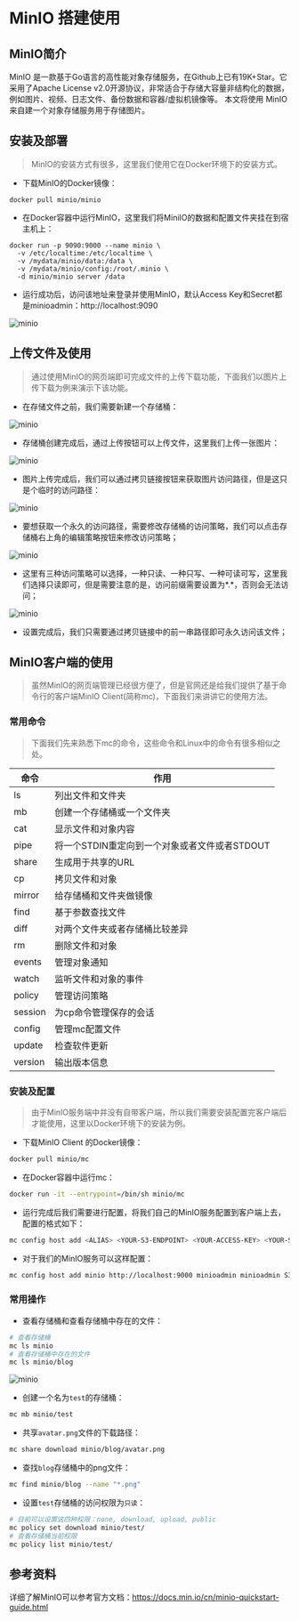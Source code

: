 # MinIO 搭建使用

## MinIO简介

MinIO 是一款基于Go语言的高性能对象存储服务，在Github上已有19K+Star。它采用了Apache License v2.0开源协议，非常适合于存储大容量非结构化的数据，例如图片、视频、日志文件、备份数据和容器/虚拟机镜像等。 本文将使用 MinIO 来自建一个对象存储服务用于存储图片。

## 安装及部署

> MinIO的安装方式有很多，这里我们使用它在Docker环境下的安装方式。

* 下载MinIO的Docker镜像：

``` shell
docker pull minio/minio
```

* 在Docker容器中运行MinIO，这里我们将MiniIO的数据和配置文件夹挂在到宿主机上：

``` shell
docker run -p 9090:9000 --name minio \
  -v /etc/localtime:/etc/localtime \
  -v /mydata/minio/data:/data \
  -v /mydata/minio/config:/root/.minio \
  -d minio/minio server /data
```

* 运行成功后，访问该地址来登录并使用MinIO，默认Access Key和Secret都是minioadmin：http://localhost:9090

![minio](./../img/minio1.png)

## 上传文件及使用

>通过使用MinIO的网页端即可完成文件的上传下载功能，下面我们以图片上传下载为例来演示下该功能。

* 在存储文件之前，我们需要新建一个存储桶：

![minio](./../img/minio2.png)

* 存储桶创建完成后，通过上传按钮可以上传文件，这里我们上传一张图片：

![minio](./../img/minio3.png)

* 图片上传完成后，我们可以通过拷贝链接按钮来获取图片访问路径，但是这只是个临时的访问路径：

![minio](./../img/minio4.png)

* 要想获取一个永久的访问路径，需要修改存储桶的访问策略，我们可以点击存储桶右上角的编辑策略按钮来修改访问策略；

![minio](./../img/minio5.png)

* 这里有三种访问策略可以选择，一种只读、一种只写、一种可读可写，这里我们选择只读即可，但是需要注意的是，访问前缀需要设置为*.*，否则会无法访问；

![minio](./../img/minio6.png)

* 设置完成后，我们只需要通过拷贝链接中的前一串路径即可永久访问该文件；

## MinIO客户端的使用

>虽然MinIO的网页端管理已经很方便了，但是官网还是给我们提供了基于命令行的客户端MinIO Client(简称mc)，下面我们来讲讲它的使用方法。

### 常用命令

> 下面我们先来熟悉下mc的命令，这些命令和Linux中的命令有很多相似之处。

| 命令    | 作用                                          |
| ------- | --------------------------------------------- |
| ls      | 列出文件和文件夹                              |
| mb      | 创建一个存储桶或一个文件夹                    |
| cat     | 显示文件和对象内容                            |
| pipe    | 将一个STDIN重定向到一个对象或者文件或者STDOUT |
| share   | 生成用于共享的URL                             |
| cp      | 拷贝文件和对象                                |
| mirror  | 给存储桶和文件夹做镜像                        |
| find    | 基于参数查找文件                              |
| diff    | 对两个文件夹或者存储桶比较差异                |
| rm      | 删除文件和对象                                |
| events  | 管理对象通知                                  |
| watch   | 监听文件和对象的事件                          |
| policy  | 管理访问策略                                  |
| session | 为cp命令管理保存的会话                        |
| config  | 管理mc配置文件                                |
| update  | 检查软件更新                                  |
| version | 输出版本信息                                  |

### 安装及配置

> 由于MinIO服务端中并没有自带客户端，所以我们需要安装配置完客户端后才能使用，这里以Docker环境下的安装为例。

- 下载MinIO Client 的Docker镜像：

```bash
docker pull minio/mc
```

- 在Docker容器中运行mc：

```bash
docker run -it --entrypoint=/bin/sh minio/mc
```

- 运行完成后我们需要进行配置，将我们自己的MinIO服务配置到客户端上去，配置的格式如下：

```bash
mc config host add <ALIAS> <YOUR-S3-ENDPOINT> <YOUR-ACCESS-KEY> <YOUR-SECRET-KEY> <API-SIGNATURE>
```

- 对于我们的MinIO服务可以这样配置：

```bash
mc config host add minio http://localhost:9000 minioadmin minioadmin S3v4
```

### 常用操作

- 查看存储桶和查看存储桶中存在的文件：

```bash
# 查看存储桶
mc ls minio
# 查看存储桶中存在的文件
mc ls minio/blog
```

![minio](./../img/minio7.png)

- 创建一个名为`test`的存储桶：

```bash
mc mb minio/test
```

- 共享`avatar.png`文件的下载路径：

```bash
mc share download minio/blog/avatar.png
```

- 查找`blog`存储桶中的png文件：

```bash
mc find minio/blog --name "*.png"
```

- 设置`test`存储桶的访问权限为`只读`：

```bash
# 目前可以设置这四种权限：none, download, upload, public
mc policy set download minio/test/
# 查看存储桶当前权限
mc policy list minio/test/
```

## 参考资料

详细了解MinIO可以参考官方文档：https://docs.min.io/cn/minio-quickstart-guide.html
